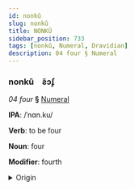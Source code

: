 ```yaml
---
id: nonkû
slug: nonkû
title: NONKÛ
sidebar_position: 733
tags: [nonkû, Numeral, Dravidian]
description: 04 four § Numeral
---
```


### nonkû&emsp;<span kind="abugida">ƨ̃ɔʄ</span>

*04 four* **§** [Numeral](../../tags/Numeral)

**IPA**: /ˈnɑn.ku/

**Verb**: to be four

**Noun**: four

**Modifier**: fourth

<details>
    <summary>Origin</summary>
    Tamil நான்கு nāṉku [n̪aːnkɯ]<br/>
    <em>Dravidian Language Family</em>
</details>